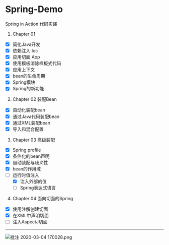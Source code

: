 # Spring-Demo
Spring in Action 代码实践

1. Chapter 01

- [x] 简化Java开发
- [x] 依赖注入 Ioc
- [x] 应用切面 Aop
- [x] 使用模板消除样板式代码
- [x] 应用上下文
- [x] bean的生命周期
- [x] Spring模块
- [x] Spring的新功能

2. Chapter 02 装配Bean
- [x] 自动化装配bean
- [x] 通过Java代码装配bean
- [x] 通过XML装配bean
- [x] 导入和混合配置

3. Chapter 03 高级装配
- [x] Spring profile
- [x] 条件化的bean声明
- [x] 自动装配与歧义性
- [x] bean的作用域
- [ ] 运行时值注入
	- [x] 注入外部的值
	- [ ] Spring表达式语言

4. Chapter 04 面向切面的Spring
- [x] 使用注解创建切面
- [x] 在XML中声明切面
- [ ] 注入AspectJ切面

---

![批注 2020-03-04 170028.png](https://i.loli.net/2020/03/04/atpRZqm3MYBwHGe.png)